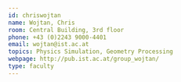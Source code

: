 ```yaml
---
id: chriswojtan
name: Wojtan, Chris
room: Central Building, 3rd floor
phone: +43 (0)2243 9000-4401
email: wojtan@ist.ac.at
topics: Physics Simulation, Geometry Processing
webpage: http://pub.ist.ac.at/group_wojtan/
type: faculty
---
```

